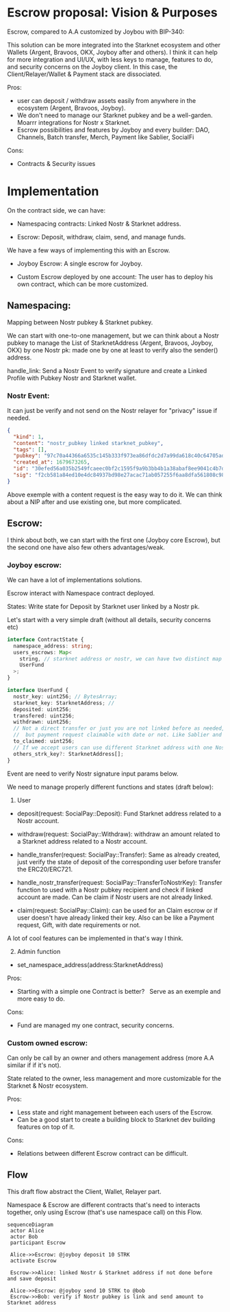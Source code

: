 # Escrow proposal: Vision & Purposes

Escrow, compared to A.A customized by Joybou with BIP-340:

This solution can be more integrated into the Starknet ecosystem and other Wallets (Argent, Bravoos, OKX, Joyboy after and others).
I think it can help for more integration and UI/UX, with less keys to manage, features to do, and security concerns on the Joyboy client.
In this case, the Client/Relayer/Wallet & Payment stack are dissociated.

Pros:

- user can deposit / withdraw assets easily from anywhere in the ecosystem (Argent, Bravoos, Joyboy).
- We don't need to manage our Starknet pubkey and be a well-garden. Moarrr integrations for Nostr x Starknet.
- Escrow possibilities and features by Joyboy and every builder: DAO, Channels, Batch transfer, Merch, Payment like Sablier, SocialFi

Cons:

- Contracts & Security issues

# Implementation

On the contract side, we can have:

- Namespacing contracts:
  Linked Nostr & Starknet address.

- Escrow:
  Deposit, withdraw, claim, send, and manage funds.

We have a few ways of implementing this with an Escrow.

- Joyboy Escrow: A single escrow for Joyboy.

- Custom Escrow deployed by one account: The user has to deploy his own contract, which can be more customized.

## Namespacing:

Mapping between Nostr pubkey & Starknet pubkey.

We can start with one-to-one management, but we can think about a Nostr pubkey to manage the List of StarknetAddress (Argent, Bravoos, Joyboy, OKX) by one Nostr pk: made one by one at least to verify also the sender() address.

handle_link: Send a Nostr Event to verify signature and create a Linked Profile with Pubkey Nostr and Starknet wallet.

### Nostr Event:

It can just be verify and not send on the Nostr relayer for "privacy" issue if needed.

```json
{
  "kind": 1,
  "content": "nostr_pubkey linked starknet_pubkey",
  "tags": [],
  "pubkey": "97c70a44366a6535c145b333f973ea86dfdc2d7a99da618c40c64705ad98e322",
  "created_at": 1679673265,
  "id": "30efed56a035b2549fcaeec0bf2c1595f9a9b3bb4b1a38abaf8ee9041c4b7d93",
  "sig": "f2cb581a84ed10e4dc84937bd98e27acac71ab057255f6aa8dfa561808c981fe8870f4a03c1e3666784d82a9c802d3704e174371aa13d63e2aeaf24ff5374d9d"
}
```

Above exemple with a content request is the easy way to do it.
We can think about a NIP after and use existing one, but more complicated.

## Escrow:

I think about both, we can start with the first one (Joyboy core Escrow), but the second one have also few others advantages/weak.

### Joyboy escrow:

We can have a lot of implementations solutions.

Escrow interact with Namespace contract deployed.

States:
Write state for Deposit by Starknet user linked by a Nostr pk.

Let's start with a very simple draft (without all details, security concerns etc)

```ts
interface ContractState {
  namespace_address: string;
  users_escrows: Map<
    string, // starknet address or nostr, we can have two distinct map depends if the users is already linked or not
    UserFund
  >;
}

interface UserFund {
  nostr_key: uint256; // BytesArray;
  starknet_key: StarknetAddress; //
  deposited: uint256;
  transfered: uint256;
  withdrawn: uint256;
  // Not a direct transfer or just you are not linked before as needed,
  //  but payment request claimable with date or not. Like Sablier and Tokei for exemple, or a Gift to onboard user to Starknet by Nostr user or inversely.
  to_claimed: uint256;
  // If we accept users can use different Starknet address with one Nostr pubkey. Need to be linked one by one to verify contract_address as a sender.
  others_strk_key?: StarknetAddress[];
}
```

Event are need to verify Nostr signature input params below.

We need to manage properly different functions and states (draft below):

1. User

- deposit(request: SocialPay::Deposit):
  Fund Starknet address related to a Nostr account.

- withdraw(request: SocialPay::Withdraw):
  withdraw an amount related to a Starknet address related to a Nostr account.

- handle_transfer(request: SocialPay::Transfer):
  Same as already created, just verify the state of deposit of the corresponding user before transfer the ERC20/ERC721.

- handle_nostr_transfer(request: SocialPay::TransferToNostrKey):
  Transfer function to used with a Nostr pubkey recipient and check if linked account are made. Can be claim if Nostr users are not already linked.

- claim(request: SocialPay::Claim):
  can be used for an Claim escrow or if user doesn't have already linked their key.
  Also can be like a Payment request, Gift, with date requirements or not.

A lot of cool features can be implemented in that's way I think.

2. Admin function

- set_namespace_address(address:StarknetAddress)

Pros:

- Starting with a simple one Contract is better?  
  Serve as an exemple and more easy to do.

Cons:

- Fund are managed my one contract, security concerns.

### Custom owned escrow:

Can only be call by an owner and others management address (more A.A similar if if it's not).

State related to the owner, less management and more customizable for the Starknet & Nostr ecosystem.

Pros:

- Less state and right management between each users of the Escrow.
- Can be a good start to create a building block to Starknet dev building features on top of it.

Cons:

- Relations between different Escrow contract can be difficult.

## Flow

This draft flow abstract the Client, Wallet, Relayer part.

Namespace & Escrow are different contracts that's need to interacts together, only using Escrow (that's use namespace call) on this Flow.

```mermaid
sequenceDiagram
 actor Alice
 actor Bob
 participant Escrow

 Alice->>Escrow: @joyboy deposit 10 STRK
 activate Escrow

 Escrow->>Alice: linked Nostr & Starknet address if not done before and save deposit

 Alice->>Escrow: @joyboy send 10 STRK to @bob
 Escrow->>Bob: verify if Nostr pubkey is link and send amount to Starknet address
```
